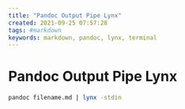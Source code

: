 ```yaml
---
title: "Pandoc Output Pipe Lynx"
created: 2021-09-25 07:57:28
tags: #markdown
keywords: markdown, pandoc, lynx, terminal
---
```


# Pandoc Output Pipe Lynx

```bash
pandoc filename.md | lynx -stdin
```
